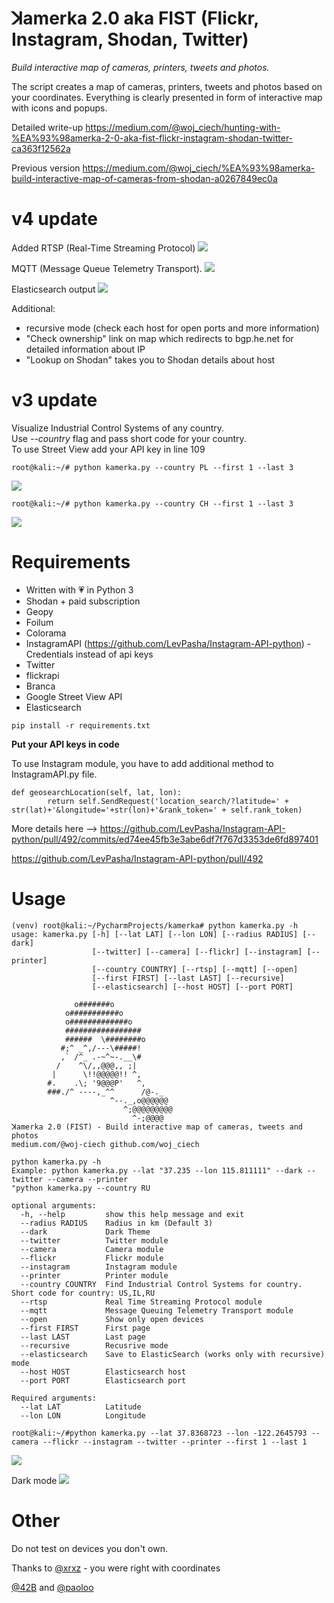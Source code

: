 # ꓘamerka 2.0 aka FIST (Flickr, Instagram, Shodan, Twitter)
*Build interactive map of cameras, printers, tweets and photos.* 

The script creates a map of cameras, printers, tweets and photos based on your coordinates. Everything is clearly presented in form of interactive map with icons and popups.

Detailed write-up
https://medium.com/@woj_ciech/hunting-with-%EA%93%98amerka-2-0-aka-fist-flickr-instagram-shodan-twitter-ca363f12562a

Previous version https://medium.com/@woj_ciech/%EA%93%98amerka-build-interactive-map-of-cameras-from-shodan-a0267849ec0a

# v4 update
Added RTSP (Real-Time Streaming Protocol)
 ![](https://i.imgur.com/diuLuHd.jpg)
 
 MQTT (Message Queue Telemetry Transport).
![](https://i.imgur.com/LAscLR2.jpg)

Elasticsearch output
![](https://i.imgur.com/ZuHhbf4.jpg)

Additional:
- recursive mode (check each host for open ports and more information)
- "Check ownership" link on map which redirects to bgp.he.net for detailed information about IP
- "Lookup on Shodan" takes you to Shodan details about host

# v3 update
Visualize Industrial Control Systems of any country.  
Use *--country* flag and pass short code for your country.  
To use Street View add your API key in line 109


```
root@kali:~/# python kamerka.py --country PL --first 1 --last 3
```

![](https://i.imgur.com/IYIcd22.jpg)

```
root@kali:~/# python kamerka.py --country CH --first 1 --last 3
```

![](https://i.imgur.com/yq9yNpv.jpg)


# Requirements
- Written with :heartpulse: in Python 3
- Shodan + paid subscription 
- Geopy  
- Foilum  
- Colorama
- InstagramAPI (https://github.com/LevPasha/Instagram-API-python) - Credentials instead of api keys
- Twitter
- flickrapi
- Branca
- Google Street View API
- Elasticsearch

```pip install -r requirements.txt```
   
**Put your API keys in code**

To use Instagram module, you have to add additional method to InstagramAPI.py file.
```
def geosearchLocation(self, lat, lon):
        return self.SendRequest('location_search/?latitude=' + str(lat)+'&longitude='+str(lon)+'&rank_token=' + self.rank_token)
```

More details here --> https://github.com/LevPasha/Instagram-API-python/pull/492/commits/ed74ee45fb3e3abe6df7f767d3353de6fd897401

https://github.com/LevPasha/Instagram-API-python/pull/492
		

# Usage
```
(venv) root@kali:~/PycharmProjects/kamerka# python kamerka.py -h
usage: kamerka.py [-h] [--lat LAT] [--lon LON] [--radius RADIUS] [--dark]
                  [--twitter] [--camera] [--flickr] [--instagram] [--printer]
                  [--country COUNTRY] [--rtsp] [--mqtt] [--open]
                  [--first FIRST] [--last LAST] [--recursive]
                  [--elasticsearch] [--host HOST] [--port PORT]

              o#######o
            o###########o
            o#############o
            #################
            ######  \########o
           #;^ _^,/---\#####!
           ,` /^_ .-~^~-.__\#
          /    ^\/,,@@@,, ;|
         |      \!!@@@@@!! ^,
        #.    .\; '9@@@P'   ^,
        ###./^ ----,_^^      /@-._
                      ^--._,o@@@@@@
                         ^;@@@@@@@@@
                           ^-;@@@@
ꓘamerka 2.0 (FIST) - Build interactive map of cameras, tweets and photos
medium.com/@woj-ciech github.com/woj_ciech

python kamerka.py -h
Example: python kamerka.py --lat "37.235 --lon 115.811111" --dark --twitter --camera --printer
"python kamerka.py --country RU

optional arguments:
  -h, --help         show this help message and exit
  --radius RADIUS    Radius in km (Default 3)
  --dark             Dark Theme
  --twitter          Twitter module
  --camera           Camera module
  --flickr           Flickr module
  --instagram        Instagram module
  --printer          Printer module
  --country COUNTRY  Find Industrial Control Systems for country. Short code for country: US,IL,RU
  --rtsp             Real Time Streaming Protocol module
  --mqtt             Message Queuing Telemetry Transport module
  --open             Show only open devices
  --first FIRST      First page
  --last LAST        Last page
  --recursive        Recusrive mode
  --elasticsearch    Save to ElasticSearch (works only with recursive) mode
  --host HOST        Elasticsearch host
  --port PORT        Elasticsearch port

Required arguments:
  --lat LAT          Latitude
  --lon LON          Longitude

```   

```
root@kali:~/#python kamerka.py --lat 37.8368723 --lon -122.2645793 --camera --flickr --instagram --twitter --printer --first 1 --last 1
```

![](https://i.imgur.com/OXFMYhc.png)

Dark mode
![](https://i.imgur.com/sdCkcfa.png)


# Other
Do not test on devices you don't own.


Thanks to [@xrxz](https://github.com/xrxz) - you were right with coordinates

[@42B](https://github.com/42B) and [@paoloo](https://github.com/paoloo)
